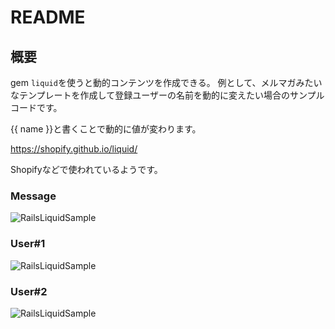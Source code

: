 # README

## 概要

gem `liquid`を使うと動的コンテンツを作成できる。
例として、メルマガみたいなテンプレートを作成して登録ユーザーの名前を動的に変えたい場合のサンプルコードです。

{{ name }}と書くことで動的に値が変わります。

https://shopify.github.io/liquid/

Shopifyなどで使われているようです。

### Message
![RailsLiquidSample](https://user-images.githubusercontent.com/44060633/233688693-a5cf9836-3a35-4612-bc80-4ae440d92989.png)

### User#1
![RailsLiquidSample](https://user-images.githubusercontent.com/44060633/233688756-54613d0d-b8c3-4953-9d78-6a07987108b5.png)

### User#2
![RailsLiquidSample](https://user-images.githubusercontent.com/44060633/233688811-11fdf57f-a12e-4529-b1a2-d6e1300819c0.png)
